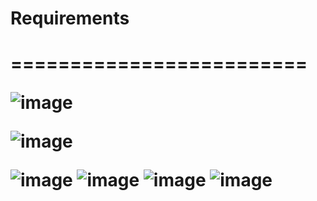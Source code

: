 <h1>Requirements<h1>
=========================

![image](https://github.com/shsgResume/StockNeuralNetworks/assets/167844966/b4fb5458-5ee2-44f0-a719-1142ce2bc887)

![image](https://github.com/shsgResume/StockNeuralNetworks/assets/167844966/23345cd8-d5d2-46ec-a55f-f71b1a37f7e3)

![image](https://github.com/shsgResume/StockNeuralNetworks/assets/167844966/0231f41d-c609-4152-b8fb-4788d5c13d20)
![image](https://github.com/shsgResume/StockNeuralNetworks/assets/167844966/9dd899f3-d15f-4110-bde1-21a045767c0a)
![image](https://github.com/shsgResume/StockNeuralNetworks/assets/167844966/2b1e677b-720d-4d8a-a365-c22bba0803f8)
![image](https://github.com/shsgResume/StockNeuralNetworks/assets/167844966/b74f6e80-4b6f-4dce-ba4c-8219f32f75d0)



